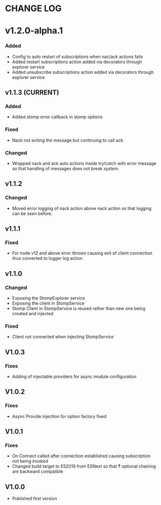 # CHANGE LOG

# v1.2.0-alpha.1
### Added
* Config to auto restart of subscriptions when nac/ack actions fails
* Added restart subscriptions action added via decorators through explorer service
* Added unsubscribe subscriptions action added via decorators through explorer service 

## v1.1.3 (CURRENT)
### Added
* Added stomp error callback in stomp options

### Fixed
* Nack not exiting the message but continuing to call ack

### Changed
* Wrapped nack and ack auto actions inside try/catch with error message so that handling of messages does not break system.

## v1.1.2
### Changed
* Moved error logging of nack action above nack action so that logging can be seen before.

## v1.1.1
### Fixed
* For node v12 and above error thrown causing exit of client connection thus converted to logger log action 

## v1.1.0
### Changed
* Exposing the StompExplorer service
* Exposing the client in StompService
* Stomp Client in StompService is reused rather than new one being created and injected

### Fixed
* Client not connected when injecting StompService


## V1.0.3
### Fixes
* Adding of injectable providers for async module configuration

## V1.0.2
### Fixes
* Async Provide injection for option factory fixed

## V1.0.1
### Fixes
* On Connect called after connection established causing subscription not being invoked
* Changed build target to ES2019 from ESNext so that **?** optional chaining are backward compatible

## V1.0.0
* Published first version

